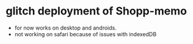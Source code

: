 glitch deployment of Shopp-memo
=========================

* for now works on desktop and androids. 
* not working on safari because of issues with indexedDB
